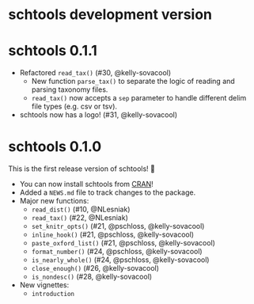 # schtools development version

# schtools 0.1.1

- Refactored `read_tax()` (#30, @kelly-sovacool)
    - New function `parse_tax()` to separate the logic of reading and parsing taxonomy files.
    - `read_tax()` now accepts a `sep` parameter to handle different delim file types (e.g. csv or tsv).
- schtools now has a logo! (#31, @kelly-sovacool)

# schtools 0.1.0

This is the first release version of schtools! 🎉

- You can now install schtools from [CRAN](https://cran.r-project.org/package=schtools)!
- Added a `NEWS.md` file to track changes to the package.
- Major new functions:
  - `read_dist()` (#10, @NLesniak)
  - `read_tax()` (#22, @NLesniak)
  - `set_knitr_opts()` (#21, @pschloss, @kelly-sovacool)
  - `inline_hook()` (#21, @pschloss, @kelly-sovacool)
  - `paste_oxford_list()` (#21, @pschloss, @kelly-sovacool)
  - `format_number()` (#24, @pschloss, @kelly-sovacool)
  - `is_nearly_whole()` (#24, @pschloss, @kelly-sovacool)
  - `close_enough()` (#26, @kelly-sovacool)
  - `is_nondesc()` (#28, @kelly-sovacool)
- New vignettes:
  - `introduction`
